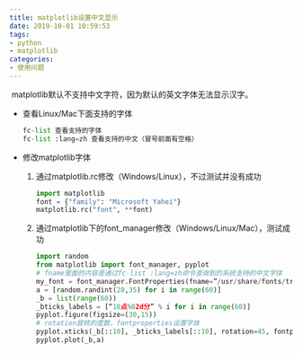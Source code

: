 ```yaml
---
title: matplotlib设置中文显示
date: 2019-10-01 10:59:53
tags:
- python
- matplotlib
categories:
- 使用问题
---
```


​    matplotlib默认不支持中文字符，因为默认的英文字体无法显示汉字。

* 查看Linux/Mac下面支持的字体

  ```python
  fc-list 查看支持的字体
  fc-list :lang=zh 查看支持的中文（冒号前面有空格）
  ```

* 修改matplotlib字体

  1. 通过matplotlib.rc修改（Windows/Linux），不过测试并没有成功

     ```python
     import matplotlib
     font = {"family": "Microsoft Yahei"}
     matplotlib.rc("font", **font)
     ```


  2. 通过matplotlib下的font_manager修改（Windows/Linux/Mac），测试成功

     ```python
     import random
     from matplotlib import font_manager, pyplot
     # fname里面的内容是通过fc-list :lang=zh命令查询到的系统支持的中文字体
     my_font = font_manager.FontProperties(fname=”/usr/share/fonts/truetype/arphic/uming.ttc”)
     a = [random.randint(20,35) for i in range(60)]
     _b = list(range(60))
     _bticks_labels = [“10点%02d分” % i for i in range(60)]
     pyplot.figure(figsize=(30,15))
     # rotation旋转的度数，fontproperties设置字体
     pyplot.xticks(_b[::10], _bticks_labels[::10], rotation=45, fontproperties=my_font)
     pyplot.plot(_b,a)
     ```

